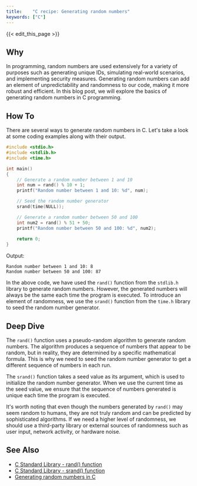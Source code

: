 ```yaml
---
title:    "C recipe: Generating random numbers"
keywords: ["C"]
---
```


{{< edit_this_page >}}

## Why

In programming, random numbers are used extensively for a variety of purposes such as generating unique IDs, simulating real-world scenarios, and implementing security measures. Generating random numbers can add an element of unpredictability and randomness to our code, making it more robust and efficient. In this blog post, we will explore the basics of generating random numbers in C programming.

## How To

There are several ways to generate random numbers in C. Let's take a look at some coding examples along with their output.

```C
#include <stdio.h>
#include <stdlib.h>
#include <time.h>

int main()
{
    // Generate a random number between 1 and 10
    int num = rand() % 10 + 1;
    printf("Random number between 1 and 10: %d", num);

    // Seed the random number generator
    srand(time(NULL));

    // Generate a random number between 50 and 100
    int num2 = rand() % 51 + 50;
    printf("Random number between 50 and 100: %d", num2);
    
    return 0;
}
```
Output:
```
Random number between 1 and 10: 8
Random number between 50 and 100: 87
```

In the above code, we have used the `rand()` function from the `stdlib.h` library to generate random numbers. However, the generated numbers will always be the same each time the program is executed. To introduce an element of randomness, we use the `srand()` function from the `time.h` library to seed the random number generator.

## Deep Dive

The `rand()` function uses a pseudo-random algorithm to generate random numbers. The algorithm produces a sequence of numbers that appear to be random, but in reality, they are determined by a specific mathematical formula. This is why we need to seed the random number generator to get a different sequence of numbers in each run.

The `srand()` function takes a seed value as its argument, which is used to initialize the random number generator. When we use the current time as the seed value, we ensure that the sequence of numbers generated is unique each time the program is executed.

It's worth noting that even though the numbers generated by `rand()` may seem random to humans, they are not truly random and can be predicted by sophisticated algorithms. If we need a higher level of randomness, we should use a third-party library or external sources of randomness such as user input, network activity, or hardware noise.

## See Also

- [C Standard Library - rand() function](https://www.cplusplus.com/reference/cstdlib/rand/)
- [C Standard Library - srand() function](https://www.cplusplus.com/reference/cstdlib/srand/)
- [Generating random numbers in C](https://www.tutorialspoint.com/c_standard_library/c_function_rand.htm)